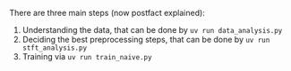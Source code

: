 There are three main steps (now postfact explained):
1. Understanding the data, that can be done by `uv run data_analysis.py`  
2. Deciding the best preprocessing steps, that can be done by `uv run stft_analysis.py`
3. Training via `uv run train_naive.py`